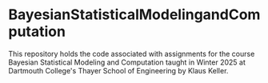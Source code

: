 # BayesianStatisticalModelingandComputation
This repository holds the code associated with assignments for the course Bayesian Statistical Modeling and Computation taught in Winter 2025 at Dartmouth College's Thayer School of Engineering by Klaus Keller. 
